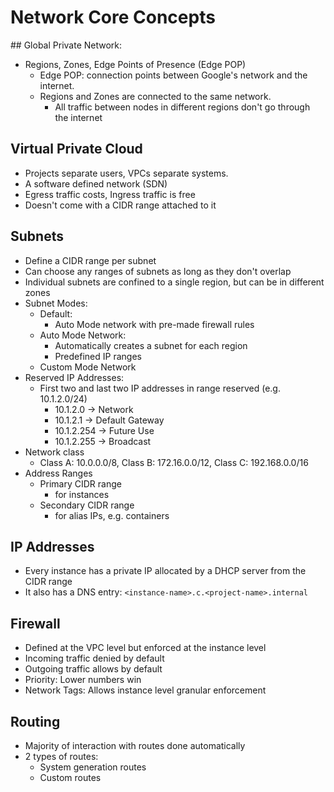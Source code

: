 # Network Core Concepts

## Global Private Network:
- Regions, Zones, Edge Points of Presence (Edge POP)    
    - Edge POP: connection points between Google's network and the internet.
    - Regions and Zones are connected to the same network. 
        - All traffic between nodes in different regions don't go through the internet

## Virtual Private Cloud
- Projects separate users, VPCs separate systems.
- A software defined network (SDN)
- Egress traffic costs, Ingress traffic is free
- Doesn't come with a CIDR range attached to it

## Subnets
- Define a CIDR range per subnet
- Can choose any ranges of subnets as long as they don't overlap
- Individual subnets are confined to a single region, but can be in different zones
- Subnet Modes:
    - Default: 
        - Auto Mode network with pre-made firewall rules
    - Auto Mode Network: 
        - Automatically creates a subnet for each region
        - Predefined IP ranges
    - Custom Mode Network
- Reserved IP Addresses:
    - First two and last two IP addresses in range reserved (e.g. 10.1.2.0/24)
        - 10.1.2.0 -> Network
        - 10.1.2.1 -> Default Gateway
        - 10.1.2.254 -> Future Use
        - 10.1.2.255 -> Broadcast
- Network class
    - Class A: 10.0.0.0/8, Class B: 172.16.0.0/12, Class C: 192.168.0.0/16 
- Address Ranges
    - Primary CIDR range
        - for instances
    - Secondary CIDR range
        - for alias IPs, e.g. containers

## IP Addresses
- Every instance has a private IP allocated by a DHCP server from the CIDR range
- It also has a DNS entry: `<instance-name>.c.<project-name>.internal`

## Firewall
- Defined at the VPC level but enforced at the instance level
- Incoming traffic denied by default
- Outgoing traffic allows by default
- Priority: Lower numbers win
- Network Tags: Allows instance level granular enforcement

## Routing
- Majority of interaction with routes done automatically 
- 2 types of routes: 
    - System generation routes
    - Custom routes
    